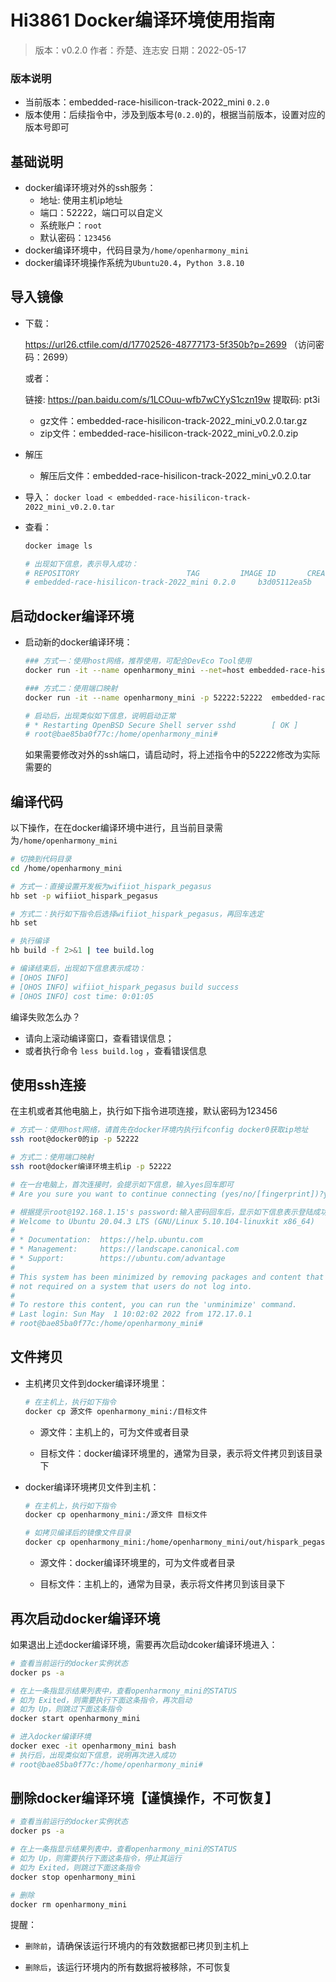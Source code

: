 # Hi3861 Docker编译环境使用指南

> 版本：v0.2.0    作者：乔楚、连志安  日期：2022-05-17

### 版本说明

* 当前版本：embedded-race-hisilicon-track-2022_mini `0.2.0`
* 版本使用：后续指令中，涉及到版本号(`0.2.0`)的，根据当前版本，设置对应的版本号即可

## 基础说明

* docker编译环境对外的ssh服务：
   * 地址: 使用主机ip地址
   * 端口：52222，端口可以自定义
   * 系统账户：`root`
   * 默认密码：`123456`
* docker编译环境中，代码目录为`/home/openharmony_mini`
* docker编译环境操作系统为`Ubuntu20.4`，`Python 3.8.10`

## 导入镜像

* 下载：
   
   https://url26.ctfile.com/d/17702526-48777173-5f350b?p=2699 （访问密码：2699）  

   或者：

   链接: https://pan.baidu.com/s/1LCOuu-wfb7wCYyS1czn19w 提取码: pt3i 

   * gz文件：embedded-race-hisilicon-track-2022_mini_v0.2.0.tar.gz
   * zip文件：embedded-race-hisilicon-track-2022_mini_v0.2.0.zip

* 解压
  
   * 解压后文件：embedded-race-hisilicon-track-2022_mini_v0.2.0.tar

* 导入：
 ` docker load < embedded-race-hisilicon-track-2022_mini_v0.2.0.tar `

* 查看：
  
  ```bash
  docker image ls
  
  # 出现如下信息，表示导入成功：
  # REPOSITORY                        TAG         IMAGE ID       CREATED         SIZE
  # embedded-race-hisilicon-track-2022_mini 0.2.0     b3d05112ea5b   ???? ago     16.6GB
  ```

## 启动docker编译环境

* 启动新的docker编译环境：
  
  ```bash
  ### 方式一：使用host网络，推荐使用，可配合DevEco Tool使用
  docker run -it --name openharmony_mini --net=host embedded-race-hisilicon-track-2022_mini:0.2.0
  
  ### 方式二：使用端口映射
  docker run -it --name openharmony_mini -p 52222:52222  embedded-race-hisilicon-track-2022_mini:0.2.0
  
  # 启动后，出现类似如下信息，说明启动正常
  # * Restarting OpenBSD Secure Shell server sshd        [ OK ]
  # root@bae85ba0f77c:/home/openharmony_mini#
  ```
  
  如果需要修改对外的ssh端口，请启动时，将上述指令中的52222修改为实际需要的

## 编译代码

以下操作，在在docker编译环境中进行，且当前目录需为`/home/openharmony_mini`

```bash
# 切换到代码目录
cd /home/openharmony_mini

# 方式一：直接设置开发板为wifiiot_hispark_pegasus
hb set -p wifiiot_hispark_pegasus

# 方式二：执行如下指令后选择wifiiot_hispark_pegasus，再回车选定
hb set

# 执行编译
hb build -f 2>&1 | tee build.log

# 编译结束后，出现如下信息表示成功：
# [OHOS INFO]
# [OHOS INFO] wifiiot_hispark_pegasus build success
# [OHOS INFO] cost time: 0:01:05
```

编译失败怎么办？

* 请向上滚动编译窗口，查看错误信息；
* 或者执行命令 `less build.log` ，查看错误信息

## 使用ssh连接

  在主机或者其他电脑上，执行如下指令进项连接，默认密码为123456

```bash
# 方式一：使用host网络，请首先在docker环境内执行ifconfig docker0获取ip地址
ssh root@docker0的ip -p 52222

# 方式二：使用端口映射
ssh root@docker编译环境主机ip -p 52222

# 在一台电脑上，首次连接时，会提示如下信息，输入yes回车即可
# Are you sure you want to continue connecting (yes/no/[fingerprint])?yes

# 根据提示root@192.168.1.15's password:输入密码回车后，显示如下信息表示登陆成功：
# Welcome to Ubuntu 20.04.3 LTS (GNU/Linux 5.10.104-linuxkit x86_64)
#
# * Documentation:  https://help.ubuntu.com
# * Management:     https://landscape.canonical.com
# * Support:        https://ubuntu.com/advantage
#
# This system has been minimized by removing packages and content that are
# not required on a system that users do not log into.
#
# To restore this content, you can run the 'unminimize' command.
# Last login: Sun May  1 10:02:02 2022 from 172.17.0.1
# root@bae85ba0f77c:/home/openharmony_mini#
```

## 文件拷贝

* 主机拷贝文件到docker编译环境里：
  
  ```bash
  # 在主机上，执行如下指令
  docker cp 源文件 openharmony_mini:/目标文件
  ```
  
   * 源文件：主机上的，可为文件或者目录
  
   * 目标文件：docker编译环境里的，通常为目录，表示将文件拷贝到该目录下

* docker编译环境拷贝文件到主机：
  
  ```bash
  # 在主机上，执行如下指令
  docker cp openharmony_mini:/源文件 目标文件
  
  # 如拷贝编译后的镜像文件目录
  docker cp openharmony_mini:/home/openharmony_mini/out/hispark_pegasus/wifiiot_hispark_pegasus ./
  ```
  
   * 源文件：docker编译环境里的，可为文件或者目录
  
   * 目标文件：主机上的，通常为目录，表示将文件拷贝到该目录下

## 再次启动docker编译环境

如果退出上述docker编译环境，需要再次启动dcoker编译环境进入：

```bash
# 查看当前运行的docker实例状态
docker ps -a

# 在上一条指显示结果列表中，查看openharmony_mini的STATUS
# 如为 Exited，则需要执行下面这条指令，再次启动
# 如为 Up，则跳过下面这条指令
docker start openharmony_mini

# 进入docker编译环境
docker exec -it openharmony_mini bash
# 执行后，出现类似如下信息，说明再次进入成功
# root@bae85ba0f77c:/home/openharmony_mini#
```

## 删除docker编译环境【谨慎操作，不可恢复】

```bash
# 查看当前运行的docker实例状态
docker ps -a

# 在上一条指显示结果列表中，查看openharmony_mini的STATUS
# 如为 Up，则需要执行下面这条指令，停止其运行
# 如为 Exited，则跳过下面这条指令
docker stop openharmony_mini

# 删除
docker rm openharmony_mini
```

提醒：

* `删除前`，请确保该运行环境内的有效数据都已拷贝到主机上

* `删除后`，该运行环境内的所有数据将被移除，不可恢复